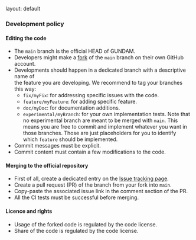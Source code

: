 layout: default

### Development policy


#### Editing the code

- The `main` branch is the official HEAD of GUNDAM.
- Developers might make a [fork](https://github.com/gundam-organization/gundam/fork) of the `main` branch on their own GitHub account.
- Developments should happen in a dedicated branch with a descriptive name of  
  the feature you are developing. We recommend to tag your branches this way:
  - `fix/myFix`: for addressing specific issues with the code.
  - `feature/myFeature`: for adding specific feature.
  - `doc/myDoc`: for documentation additions.
  - `experimental/myBranch`: for your own implementation tests.
    Note that no experimental branch are meant to be merged with `main`.
    This means you are free to commit and implement whatever you want in those branches.
    Those are just placeholders for you to identify which `feature` should be implemented.
- Commit messages must be explicit.
- Commit content must contain a few modifications to the code.


#### Merging to the official repository

- First of all, create a dedicated entry on the [Issue tracking page](https://github.com/gundam-organization/gundam/issues).
- Create a pull request (PR) of the branch from your fork into `main`.
- Copy-paste the associated issue link in the comment section of the PR.
- All the CI tests must be successful before merging.


#### Licence and rights

- Usage of the forked code is regulated by the code license.
- Share of the code is regulated by the code license.